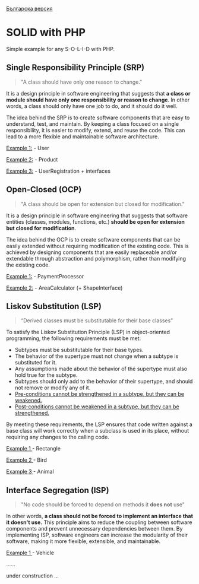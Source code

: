 
[Българска версия](README.bg.md)

# SOLID with PHP
Simple example for any S-O-L-I-D with PHP.

## Single Responsibility Principle (SRP)

>"A class should have only one reason to change."

 It is a design principle in software engineering that suggests that **a class or module should have only one responsibility or reason to change**. In other words, a class should only have one job to do, and it should do it well.

The idea behind the SRP is to create software components that are easy to understand, test, and maintain. By keeping a class focused on a single responsibility, it is easier to modify, extend, and reuse the code. This can lead to a more flexible and maintainable software architecture.

[Example 1:](srp/SRP_01.php) - User

[Example 2:](srp/SRP_02.php) - Product

[Example 3:](srp/SRP_03.php) - UserRegistration + interfaces


## Open-Closed (OCP)

> "A class should be open for extension but closed for modification."

It is a design principle in software engineering that suggests that software entities (classes, modules, functions, etc.) **should be open for extension but closed for modification**.

The idea behind the OCP is to create software components that can be easily extended without requiring modification of the existing code.
This is achieved by designing components that are easily replaceable and/or extendable through abstraction and polymorphism, rather than modifying the existing code.

[Example 1:](ocp/ocp.php) - PaymentProcessor

[Example 2:](ocp/ocp_2.php) - AreaCalculator (+ ShapeInterface)

## Liskov Substitution (LSP)
> “Derived classes must be substitutable for their base classes”

To satisfy the Liskov Substitution Principle (LSP) in object-oriented programming, the following requirements must be met:

* Subtypes must be substitutable for their base types.
* The behavior of the supertype must not change when a subtype is substituted for it.
* Any assumptions made about the behavior of the supertype must also hold true for the subtype.
* Subtypes should only add to the behavior of their supertype, and should not remove or modify any of it.
* [Pre-conditions cannot be strengthened in a subtype, but they can be weakened.](lsp/lsp_pre-conditions.php)
* [Post-conditions cannot be weakened in a subtype, but they can be strengthened.](lsp/lsp_post-conditions.php)

By meeting these requirements, the LSP ensures that code written against a base class will work correctly when a subclass is used in its place, without requiring any changes to the calling code.

[Example 1 ](lsp/lsp.php) - Rectangle 

[Example 2 ](lsp/lsp2.php) - Bird

[Example 3 ](lsp/lsp3.php) - Animal


## Interface Segregation (ISP)
> "No code should be forced to depend on methods it **does not** use"

In other words, **a class should not be forced to implement an interface that it doesn't use.** This principle aims to reduce the coupling between software components and prevent unnecessary dependencies between them. By implementing ISP, software engineers can increase the modularity of their software, making it more flexible, extensible, and maintainable.


[Example 1 ](isp/isp.php) - Vehicle

......

under construction ...